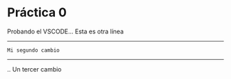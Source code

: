  # Práctica 0

 Probando el VSCODE...
 Esta es otra línea

***************************
    Mi segundo cambio
***************************

.. Un tercer cambio